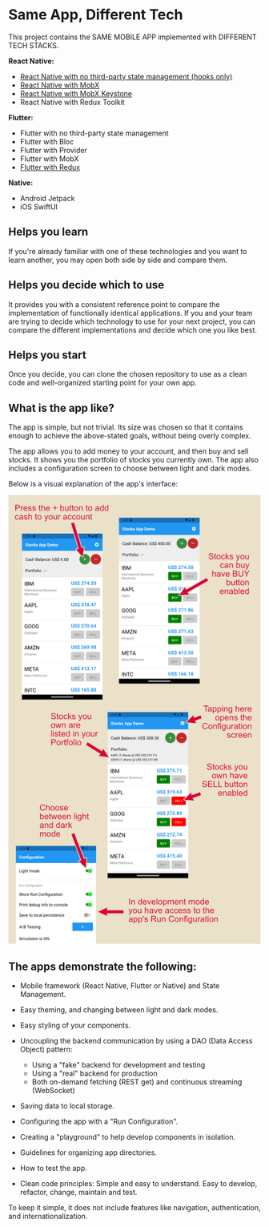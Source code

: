 # Same App, Different Tech

This project contains the SAME MOBILE APP implemented with DIFFERENT TECH STACKS.

**React Native:**
* <a href='./MobileAppReactNativeHooks/README.md'>React Native with no third-party state management (hooks only)</a>
* <a href='./MobileAppReactNativeMobX/README.md'>React Native with MobX</a>
* <a href='./MobileAppReactNativeKeystone/README.md'>React Native with MobX Keystone</a>
* React Native with Redux Toolkit

**Flutter:**
* Flutter with no third-party state management
* Flutter with Bloc
* Flutter with Provider
* Flutter with MobX
* <a href='./MobileAppFlutterRedux/README.md'>Flutter with Redux</a>

**Native:**
* Android Jetpack
* iOS SwiftUI

## Helps you learn

If you're already familiar with one of these technologies and you want to learn another,
you may open both side by side and compare them.

## Helps you decide which to use

It provides you with a consistent reference point to compare the implementation of functionally identical
applications. If you and your team are trying to decide which technology to use for your next project, you can
compare the different implementations and decide which one you like best.

## Helps you start

Once you decide, you can clone the chosen repository to use as a clean code and well-organized starting point for your
own app.

## What is the app like?

The app is simple, but not trivial. 
Its size was chosen so that it contains enough to achieve the above-stated goals, without being overly complex. 

The app allows you to add money to your account, and then buy and sell stocks. 
It shows you the portfolio of stocks you currently own.
The app also includes a configuration screen to choose between light and dark modes.

Below is a visual explanation of the app's interface:

![Alt text](App_Description.png)

## The apps demonstrate the following:

* Mobile framework (React Native, Flutter or Native) and State Management.


* Easy theming, and changing between light and dark modes.


* Easy styling of your components.


* Uncoupling the backend communication by using a DAO (Data Access Object) pattern:
    * Using a "fake" backend for development and testing
    * Using a "real" backend for production
    * Both on-demand fetching (REST get) and continuous streaming (WebSocket)


* Saving data to local storage.


* Configuring the app with a "Run Configuration".


* Creating a "playground" to help develop components in isolation.


* Guidelines for organizing app directories.


* How to test the app.


* Clean code principles: Simple and easy to understand. Easy to develop, refactor, change, maintain and test.


To keep it simple, it does not include features like navigation, authentication, and internationalization.

